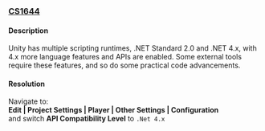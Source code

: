 ### [CS1644](https://docs.microsoft.com/en-us/dotnet/csharp/language-reference/compiler-messages/cs1644)

#### Description
Unity has multiple scripting runtimes, .NET Standard 2.0 and .NET 4.x, with 4.x more language features and APIs are enabled. Some external tools require these features, and so do some practical code advancements.

#### Resolution

Navigate to:  
**Edit | Project Settings | Player | Other Settings | Configuration**  
and switch **API Compatibility Level** to `.Net 4.x`